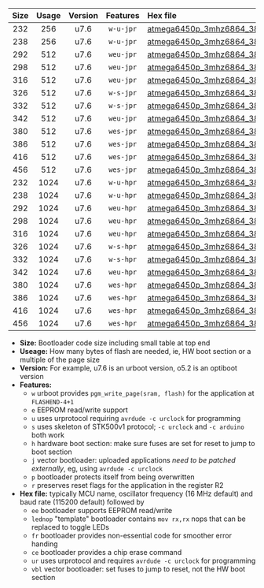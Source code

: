 |Size|Usage|Version|Features|Hex file|
|:-:|:-:|:-:|:-:|:--|
|232|256|u7.6|`w-u-jpr`|[atmega6450p_3mhz6864_38400bps_ur_vbl.hex](https://raw.githubusercontent.com/stefanrueger/urboot/main/atmega6450p_3mhz6864_38400bps_ur_vbl.hex)|
|238|256|u7.6|`w-u-jpr`|[atmega6450p_3mhz6864_38400bps_lednop_ur_vbl.hex](https://raw.githubusercontent.com/stefanrueger/urboot/main/atmega6450p_3mhz6864_38400bps_lednop_ur_vbl.hex)|
|292|512|u7.6|`weu-jpr`|[atmega6450p_3mhz6864_38400bps_ee_ur_vbl.hex](https://raw.githubusercontent.com/stefanrueger/urboot/main/atmega6450p_3mhz6864_38400bps_ee_ur_vbl.hex)|
|298|512|u7.6|`weu-jpr`|[atmega6450p_3mhz6864_38400bps_ee_lednop_ur_vbl.hex](https://raw.githubusercontent.com/stefanrueger/urboot/main/atmega6450p_3mhz6864_38400bps_ee_lednop_ur_vbl.hex)|
|316|512|u7.6|`weu-jpr`|[atmega6450p_3mhz6864_38400bps_ee_lednop_fr_ur_vbl.hex](https://raw.githubusercontent.com/stefanrueger/urboot/main/atmega6450p_3mhz6864_38400bps_ee_lednop_fr_ur_vbl.hex)|
|326|512|u7.6|`w-s-jpr`|[atmega6450p_3mhz6864_38400bps_vbl.hex](https://raw.githubusercontent.com/stefanrueger/urboot/main/atmega6450p_3mhz6864_38400bps_vbl.hex)|
|332|512|u7.6|`w-s-jpr`|[atmega6450p_3mhz6864_38400bps_lednop_vbl.hex](https://raw.githubusercontent.com/stefanrueger/urboot/main/atmega6450p_3mhz6864_38400bps_lednop_vbl.hex)|
|342|512|u7.6|`weu-jpr`|[atmega6450p_3mhz6864_38400bps_ee_lednop_fr_ce_ur_vbl.hex](https://raw.githubusercontent.com/stefanrueger/urboot/main/atmega6450p_3mhz6864_38400bps_ee_lednop_fr_ce_ur_vbl.hex)|
|380|512|u7.6|`wes-jpr`|[atmega6450p_3mhz6864_38400bps_ee_vbl.hex](https://raw.githubusercontent.com/stefanrueger/urboot/main/atmega6450p_3mhz6864_38400bps_ee_vbl.hex)|
|386|512|u7.6|`wes-jpr`|[atmega6450p_3mhz6864_38400bps_ee_lednop_vbl.hex](https://raw.githubusercontent.com/stefanrueger/urboot/main/atmega6450p_3mhz6864_38400bps_ee_lednop_vbl.hex)|
|416|512|u7.6|`wes-jpr`|[atmega6450p_3mhz6864_38400bps_ee_lednop_fr_vbl.hex](https://raw.githubusercontent.com/stefanrueger/urboot/main/atmega6450p_3mhz6864_38400bps_ee_lednop_fr_vbl.hex)|
|456|512|u7.6|`wes-jpr`|[atmega6450p_3mhz6864_38400bps_ee_lednop_fr_ce_vbl.hex](https://raw.githubusercontent.com/stefanrueger/urboot/main/atmega6450p_3mhz6864_38400bps_ee_lednop_fr_ce_vbl.hex)|
|232|1024|u7.6|`w-u-hpr`|[atmega6450p_3mhz6864_38400bps_ur.hex](https://raw.githubusercontent.com/stefanrueger/urboot/main/atmega6450p_3mhz6864_38400bps_ur.hex)|
|238|1024|u7.6|`w-u-hpr`|[atmega6450p_3mhz6864_38400bps_lednop_ur.hex](https://raw.githubusercontent.com/stefanrueger/urboot/main/atmega6450p_3mhz6864_38400bps_lednop_ur.hex)|
|292|1024|u7.6|`weu-hpr`|[atmega6450p_3mhz6864_38400bps_ee_ur.hex](https://raw.githubusercontent.com/stefanrueger/urboot/main/atmega6450p_3mhz6864_38400bps_ee_ur.hex)|
|298|1024|u7.6|`weu-hpr`|[atmega6450p_3mhz6864_38400bps_ee_lednop_ur.hex](https://raw.githubusercontent.com/stefanrueger/urboot/main/atmega6450p_3mhz6864_38400bps_ee_lednop_ur.hex)|
|316|1024|u7.6|`weu-hpr`|[atmega6450p_3mhz6864_38400bps_ee_lednop_fr_ur.hex](https://raw.githubusercontent.com/stefanrueger/urboot/main/atmega6450p_3mhz6864_38400bps_ee_lednop_fr_ur.hex)|
|326|1024|u7.6|`w-s-hpr`|[atmega6450p_3mhz6864_38400bps.hex](https://raw.githubusercontent.com/stefanrueger/urboot/main/atmega6450p_3mhz6864_38400bps.hex)|
|332|1024|u7.6|`w-s-hpr`|[atmega6450p_3mhz6864_38400bps_lednop.hex](https://raw.githubusercontent.com/stefanrueger/urboot/main/atmega6450p_3mhz6864_38400bps_lednop.hex)|
|342|1024|u7.6|`weu-hpr`|[atmega6450p_3mhz6864_38400bps_ee_lednop_fr_ce_ur.hex](https://raw.githubusercontent.com/stefanrueger/urboot/main/atmega6450p_3mhz6864_38400bps_ee_lednop_fr_ce_ur.hex)|
|380|1024|u7.6|`wes-hpr`|[atmega6450p_3mhz6864_38400bps_ee.hex](https://raw.githubusercontent.com/stefanrueger/urboot/main/atmega6450p_3mhz6864_38400bps_ee.hex)|
|386|1024|u7.6|`wes-hpr`|[atmega6450p_3mhz6864_38400bps_ee_lednop.hex](https://raw.githubusercontent.com/stefanrueger/urboot/main/atmega6450p_3mhz6864_38400bps_ee_lednop.hex)|
|416|1024|u7.6|`wes-hpr`|[atmega6450p_3mhz6864_38400bps_ee_lednop_fr.hex](https://raw.githubusercontent.com/stefanrueger/urboot/main/atmega6450p_3mhz6864_38400bps_ee_lednop_fr.hex)|
|456|1024|u7.6|`wes-hpr`|[atmega6450p_3mhz6864_38400bps_ee_lednop_fr_ce.hex](https://raw.githubusercontent.com/stefanrueger/urboot/main/atmega6450p_3mhz6864_38400bps_ee_lednop_fr_ce.hex)|

- **Size:** Bootloader code size including small table at top end
- **Useage:** How many bytes of flash are needed, ie, HW boot section or a multiple of the page size
- **Version:** For example, u7.6 is an urboot version, o5.2 is an optiboot version
- **Features:**
  + `w` urboot provides `pgm_write_page(sram, flash)` for the application at `FLASHEND-4+1`
  + `e` EEPROM read/write support
  + `u` uses urprotocol requiring `avrdude -c urclock` for programming
  + `s` uses skeleton of STK500v1 protocol; `-c urclock` and `-c arduino` both work
  + `h` hardware boot section: make sure fuses are set for reset to jump to boot section
  + `j` vector bootloader: uploaded applications *need to be patched externally*, eg, using `avrdude -c urclock`
  + `p` bootloader protects itself from being overwritten
  + `r` preserves reset flags for the application in the register R2
- **Hex file:** typically MCU name, oscillator frequency (16 MHz default) and baud rate (115200 default) followed by
  + `ee` bootloader supports EEPROM read/write
  + `lednop` "template" bootloader contains `mov rx,rx` nops that can be replaced to toggle LEDs
  + `fr` bootloader provides non-essential code for smoother error handing
  + `ce` bootloader provides a chip erase command
  + `ur` uses urprotocol and requires `avrdude -c urclock` for programming
  + `vbl` vector bootloader: set fuses to jump to reset, not the HW boot section
